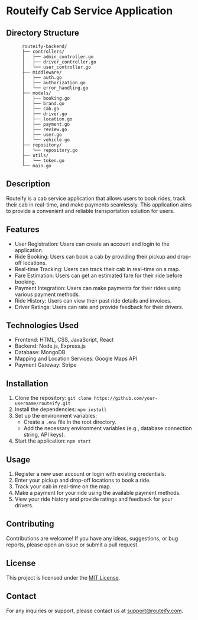 # Routeify Cab Service Application

## Directory Structure

```
      routeify-backend/
      ├── controllers/
      │   ├── admin_controller.go
      │   ├── driver_controller.go
      │   └── user_controller.go
      ├── middleware/
      │   ├── auth.go
      │   ├── authorization.go
      │   └── error_handling.go
      ├── models/
      │   ├── booking.go
      │   ├── brand.go
      │   ├── cab.go
      │   ├── driver.go
      │   ├── location.go
      │   ├── payment.go
      │   ├── review.go
      │   ├── user.go
      │   └── vehicle.go
      ├── repository/
      │   └── repository.go
      ├── utils/
      │   └── token.go
      └── main.go
```

## Description
Routeify is a cab service application that allows users to book rides, track their cab in real-time, and make payments seamlessly. This application aims to provide a convenient and reliable transportation solution for users.

## Features
- User Registration: Users can create an account and login to the application.
- Ride Booking: Users can book a cab by providing their pickup and drop-off locations.
- Real-time Tracking: Users can track their cab in real-time on a map.
- Fare Estimation: Users can get an estimated fare for their ride before booking.
- Payment Integration: Users can make payments for their rides using various payment methods.
- Ride History: Users can view their past ride details and invoices.
- Driver Ratings: Users can rate and provide feedback for their drivers.

## Technologies Used
- Frontend: HTML, CSS, JavaScript, React
- Backend: Node.js, Express.js
- Database: MongoDB
- Mapping and Location Services: Google Maps API
- Payment Gateway: Stripe

## Installation
1. Clone the repository: `git clone https://github.com/your-username/routeify.git`
2. Install the dependencies: `npm install`
3. Set up the environment variables:
   - Create a `.env` file in the root directory.
   - Add the necessary environment variables (e.g., database connection string, API keys).
4. Start the application: `npm start`

## Usage
1. Register a new user account or login with existing credentials.
2. Enter your pickup and drop-off locations to book a ride.
3. Track your cab in real-time on the map.
4. Make a payment for your ride using the available payment methods.
5. View your ride history and provide ratings and feedback for your drivers.

## Contributing
Contributions are welcome! If you have any ideas, suggestions, or bug reports, please open an issue or submit a pull request.

## License
This project is licensed under the [MIT License](LICENSE).

## Contact
For any inquiries or support, please contact us at support@routeify.com.
